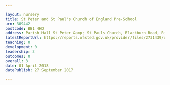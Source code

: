 ```yaml
---

layout: nursery
title: St Peter and St Paul's Church of England Pre-School
urn: 309442
postcode: BB1 4HD
address: Parish Hall St Peter &amp; St Pauls Church, Blackburn Road, Rishton, BLACKBURN, BB1 4HD
latestReportUrl: https://reports.ofsted.gov.uk/provider/files/2731439/urn/309442.pdf
teaching: 0
development: 0
leadership: 3
outcomes: 0
overall: 3
date: 01 April 2018 
datePublish: 27 September 2017

---
```

